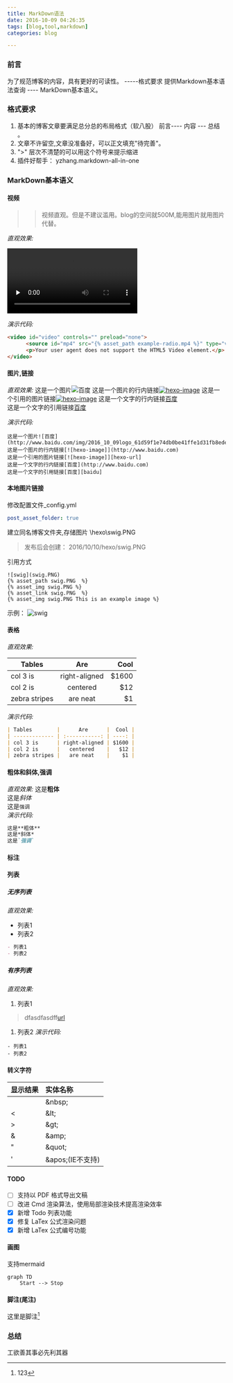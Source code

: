 ```yaml
---
title: MarkDown语法
date: 2016-10-09 04:26:35
tags: [blog,tool,markdown]
categories: blog

---
```


### 前言

为了规范博客的内容，具有更好的可读性。 -----格式要求
提供Markdown基本语法查询  ----  MarkDown基本语义。

### 格式要求

1. 基本的博客文章要满足总分总的布局格式（软八股） 前言---- 内容 --- 总结 。
2. 文章不许留空,文章没准备好，可以正文填充"待完善"。
3. ">" 层次不清楚的可以用这个符号来提示缩进
4. 插件好帮手： yzhang.markdown-all-in-one

### MarkDown基本语义

#### 视频

>> 视频直观。但是不建议滥用。blog的空间就500M,能用图片就用图片代替。

*直观效果:*  

<video id="video" controls="" preload="none">
      <source id="mp4" src="{% asset_path example-radio.mp4 %}" type="video/mp4"/>
      <p>Your user agent does not support the HTML5 Video element.</p>
</video>

*演示代码:*

```html
<video id="video" controls="" preload="none">
      <source id="mp4" src="{% asset_path example-radio.mp4 %}" type="video/mp4"/>
      <p>Your user agent does not support the HTML5 Video element.</p>
</video>
```

#### 图片,链接

*直观效果:*
这是一个图片![百度](http://www.baidu.com/img/2016_10_09logo_61d59f1e74db0be41ffe1d31fb8edef3.png)
这是一个图片的行内链接[![hexo-image]](http://www.baidu.com)
这是一个引用的图片链接[![hexo-image]][hexo-url]
这是一个文字的行内链接[百度](http://www.baidu.com)  
这是一个文字的引用链接[百度][baidu]

*演示代码:*

```text
这是一个图片![百度](http://www.baidu.com/img/2016_10_09logo_61d59f1e74db0be41ffe1d31fb8edef3.png)
这是一个图片的行内链接[![hexo-image]](http://www.baidu.com)
这是一个引用的图片链接[![hexo-image]][hexo-url]
这是一个文字的行内链接[百度](http://www.baidu.com)  
这是一个文字的引用链接[百度][baidu]
```

#### 本地图片链接

修改配置文件_config.yml

```yml
post_asset_folder: true 
```

建立同名博客文件夹,存储图片 \hexo\swig.PNG
> 发布后会创建： 2016/10/10/hexo/swig.PNG

引用方式
```swig
![swig](swig.PNG)
{% asset_path swig.PNG  %}
{% asset_img swig.PNG %}
{% asset_link swig.PNG  %}
{% asset_img swig.PNG This is an example image %}
```

示例：
  ![swig](swig.PNG)


#### 表格

*直观效果:*

| Tables        |      Are      |  Cool |
| ------------- | :-----------: | ----: |
| col 3 is      | right-aligned | $1600 |
| col 2 is      |   centered    |   $12 |
| zebra stripes |   are neat    |    $1 |

*演示代码:*

```markdown
| Tables        |      Are      |  Cool |
| ------------- | :-----------: | ----: |
| col 3 is      | right-aligned | $1600 |
| col 2 is      |   centered    |   $12 |
| zebra stripes |   are neat    |    $1 |

```

#### 粗体和斜体,强调

*直观效果:*
这是**粗体**  
这是*斜体*  
这是`强调`  
*演示代码:*

```markdown
这是**粗体**  
这是*斜体*  
这是`强调`  
```

#### 标注

#### 列表

##### 无序列表

*直观效果:*
- 列表1
- 列表2

```markdown
- 列表1
- 列表2
```

##### 有序列表

*直观效果:*
1. 列表1
>dfasdfasdff[url](www.baidu.com)
1. 列表2
*演示代码:*
```
- 列表1
- 列表2

```

#### 转义字符

| 显示结果 | 实体名称             |
| :------- | :------------------- |
| &nbsp;   | &amp;nbsp;           |
| &lt;     | &amp;lt;             |
| &gt;     | &amp;gt;             |
| &amp;    | &amp;amp;            |
| &quot;   | &amp;quot;           |
| &#39;    | &amp;apos;(IE不支持) |

[hexo-image]: http://img.shields.io/badge/Hexo-2.4+-2BAF2B.svg?style=flat-square
[hexo-url]: http://hexo.io  
[baidu]: http://www.baidu.com

#### TODO

- [ ] 支持以 PDF 格式导出文稿
- [ ] 改进 Cmd 渲染算法，使用局部渲染技术提高渲染效率
- [x] 新增 Todo 列表功能
- [x] 修复 LaTex 公式渲染问题
- [x] 新增 LaTex 公式编号功能

#### 画图

支持mermaid

```mermaid
graph TD
    Start --> Stop
```

#### 脚注(尾注)

这里是脚注[^1]

[^1]:123

### 总结

工欲善其事必先利其器